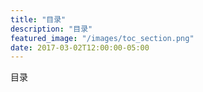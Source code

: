 ```yaml
---
title: "目录"
description: "目录"
featured_image: "/images/toc_section.png"
date: 2017-03-02T12:00:00-05:00
---
```


目录
